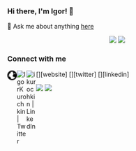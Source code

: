 ### Hi there, I'm Igor! 👋

💬 Ask me about anything [here](https://github.com/ikurochkin/ikurochkin/issues)

<p align="center">
  <img width="48%" src="https://github-readme-stats.vercel.app/api?username=ikurochkin&count_private=true&show_icons=true" />
  <img width="48%" src="https://github-readme-streak-stats.herokuapp.com/?user=ikurochkin&count_private=true&show_icons=true" />
</p>

### Connect with me

[<img align="left" alt="enabling.team" width="22" src="https://raw.githubusercontent.com/iconic/open-iconic/master/svg/globe.svg" />][website]
[<img align="left" alt="IgorKurochkin | Twitter" width="22" src="https://cdn.jsdelivr.net/npm/simple-icons@v3/icons/twitter.svg" />][twitter]
[<img align="left" alt="ikurochkin | LinkedIn" width="22" src="https://cdn.jsdelivr.net/npm/simple-icons@v3/icons/linkedin.svg" />][linkedin]<br />

![](https://komarev.com/ghpvc/?username=ikurochkin)
![](https://hit.yhype.me/github/profile?user_id=330798)

<!--
**ikurochkin/ikurochkin** is a ✨ _special_ ✨ repository because its `README.md` (this file) appears on your GitHub profile.

Here are some ideas to get you started:

- 🔭 I’m currently working on ...
- 🌱 I’m currently learning ...
- 👯 I’m looking to collaborate on ...
- 🤔 I’m looking for help with ...
- 💬 Ask me about ...
- 📫 How to reach me: ...
- 😄 Pronouns: ...
- ⚡ Fun fact: ...
-->
